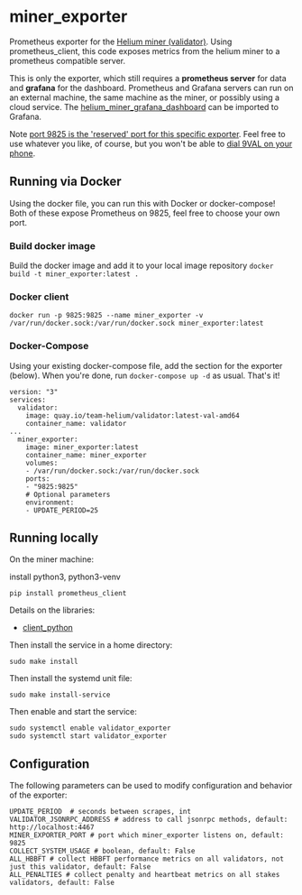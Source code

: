 # miner\_exporter
Prometheus exporter for the [Helium miner (validator)](https://github.com/helium/miner). Using prometheus\_client, this code exposes metrics from the helium miner to a prometheus compatible server. 

This is only the exporter, which still requires a **prometheus server** for data and **grafana** for the dashboard. Prometheus and Grafana servers can run on an external machine, the same machine as the miner, or possibly using a cloud service. The [helium\_miner\_grafana\_dashboard](https://github.com/tedder/helium_miner_grafana_dashboard) can be imported to Grafana.

Note [port 9825 is the 'reserved' port for this specific exporter](https://github.com/prometheus/prometheus/wiki/Default-port-allocations). Feel free to use whatever you like, of course, but you won't be able to [dial 9VAL on your phone](https://en.wikipedia.org/wiki/E.161).


## Running via Docker
Using the docker file, you can run this with Docker or docker-compose! Both of these expose Prometheus on 9825, feel free to choose your own port. 

### Build docker image
Build the docker image and add it to your local image repository
```docker build -t miner_exporter:latest . ```

### Docker client
```
docker run -p 9825:9825 --name miner_exporter -v /var/run/docker.sock:/var/run/docker.sock miner_exporter:latest
```

### Docker-Compose
Using your existing docker-compose file, add the section for the exporter (below). When you're done, run `docker-compose up -d` as usual. That's it!
```
version: "3"
services:
  validator:
    image: quay.io/team-helium/validator:latest-val-amd64
    container_name: validator
...
  miner_exporter:
    image: miner_exporter:latest
    container_name: miner_exporter
    volumes:
    - /var/run/docker.sock:/var/run/docker.sock
    ports:
    - "9825:9825"
    # Optional parameters
    environment:
    - UPDATE_PERIOD=25
```

## Running locally
On the miner machine:

install python3, python3-venv

```
pip install prometheus_client
```
Details on the libraries:
* [client\_python](https://github.com/prometheus/client_python)

Then install the service in a home directory:

```
sudo make install
```

Then install the systemd unit file:

```
sudo make install-service
```

Then enable and start the service:

```
sudo systemctl enable validator_exporter
sudo systemctl start validator_exporter
```

## Configuration

The following parameters can be used to modify configuration and behavior of the exporter:
```
UPDATE_PERIOD  # seconds between scrapes, int
VALIDATOR_JSONRPC_ADDRESS # address to call jsonrpc methods, default: http://localhost:4467
MINER_EXPORTER_PORT # port which miner_exporter listens on, default: 9825
COLLECT_SYSTEM_USAGE # boolean, default: False
ALL_HBBFT # collect HBBFT performance metrics on all validators, not just this validator, default: False
ALL_PENALTIES # collect penalty and heartbeat metrics on all stakes validators, default: False
```
